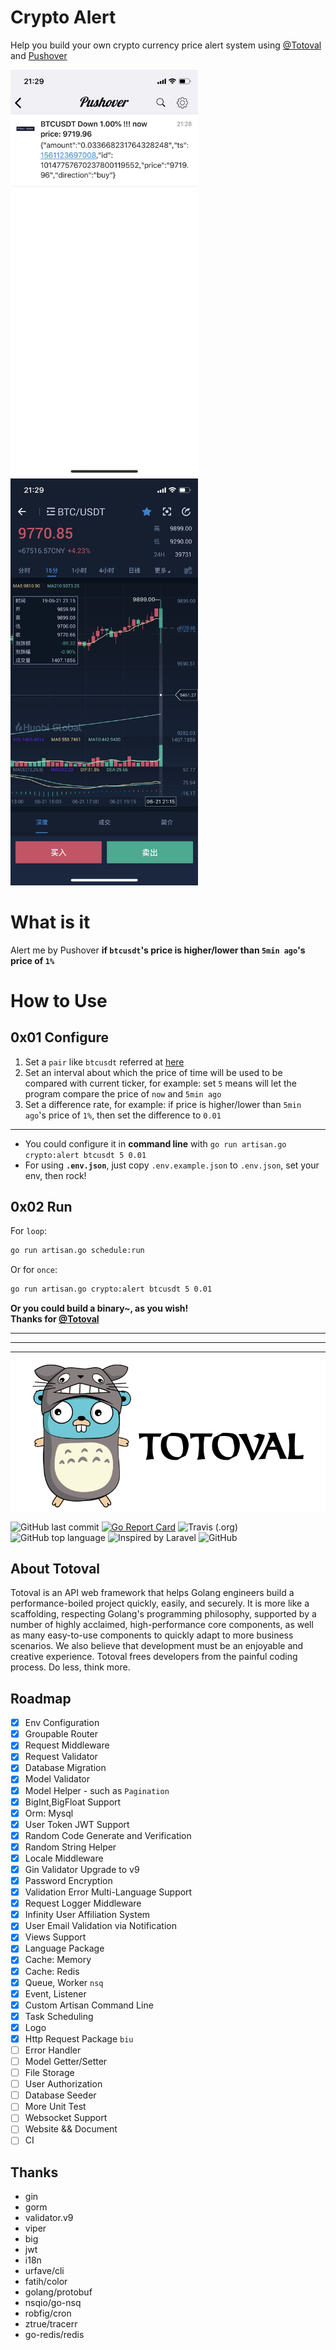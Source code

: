 # Crypto Alert
Help you build your own crypto currency price alert system using [@Totoval](https://github.com/totoval/totoval) and [Pushover](https://pushover.net)

<img src="https://raw.githubusercontent.com/totoval/crypto-alert/master/readme_assets/WechatIMG539.jpeg" alt="pushover" width="300" /> <img src="https://raw.githubusercontent.com/totoval/crypto-alert/master/readme_assets/WechatIMG538.jpeg" alt="huobi.pro" width="300" />

# What is it
Alert me by Pushover **if `btcusdt`'s price is higher/lower than `5min ago`'s price of `1%`**

# How to Use
## 0x01 Configure
1. Set a `pair` like `btcusdt` referred at [here](https://huobiapi.github.io/docs/spot/v1/cn/#0e505d18dc)
2. Set an interval about which the price of time will be used to be compared with current ticker, for example: 
    set `5` means will let the program compare the price of `now` and `5min ago`
3. Set a difference rate, for example: if price is higher/lower than `5min ago`'s price of `1%`, then set the difference to `0.01` 

---

* You could configure it in **command line** with `go run artisan.go crypto:alert btcusdt 5 0.01`  
* For using **`.env.json`**, just copy `.env.example.json` to `.env.json`, set your env, then rock!

## 0x02 Run
For `loop`:
```bash
go run artisan.go schedule:run
```
Or for `once`:
```bash
go run artisan.go crypto:alert btcusdt 5 0.01
```

**Or you could build a binary~, as you wish!**   
**Thanks for [@Totoval](https://github.com/totoval/totoval)**

---
---
---

<p align="center"><img src="https://raw.githubusercontent.com/totoval/art/master/repo_use/logo-with-words-landscape.png?s=200&v=4"></p>

![GitHub last commit](https://img.shields.io/github/last-commit/totoval/totoval.svg)
[![Go Report Card](https://goreportcard.com/badge/github.com/totoval/totoval)](https://goreportcard.com/report/github.com/totoval/totoval)
![Travis (.org)](https://img.shields.io/travis/totoval/totoval.svg)
![GitHub top language](https://img.shields.io/github/languages/top/totoval/totoval.svg)
![Inspired by Laravel](https://img.shields.io/badge/Inspired%20by-Laravel-red.svg)
![GitHub](https://img.shields.io/github/license/totoval/totoval.svg)

## About Totoval
Totoval is an API web framework that helps Golang engineers build a performance-boiled project quickly, easily, and securely. It is more like a scaffolding, respecting Golang's programming philosophy, supported by a number of highly acclaimed, high-performance core components, as well as many easy-to-use components to quickly adapt to more business scenarios. We also believe that development must be an enjoyable and creative experience. Totoval frees developers from the painful coding process. Do less, think more.



## Roadmap
- [x] Env Configuration
- [x] Groupable Router
- [x] Request Middleware
- [x] Request Validator
- [x] Database Migration
- [x] Model Validator
- [x] Model Helper - such as `Pagination`
- [x] BigInt,BigFloat Support
- [x] Orm: Mysql
- [x] User Token JWT Support
- [x] Random Code Generate and Verification
- [x] Random String Helper
- [x] Locale Middleware
- [x] Gin Validator Upgrade to v9
- [x] Password Encryption
- [x] Validation Error Multi-Language Support
- [x] Request Logger Middleware
- [x] Infinity User Affiliation System
- [x] User Email Validation via Notification
- [x] Views Support
- [x] Language Package
- [x] Cache: Memory
- [x] Cache: Redis
- [x] Queue, Worker `nsq`
- [x] Event, Listener
- [x] Custom Artisan Command Line
- [x] Task Scheduling
- [x] Logo
- [x] Http Request Package `biu`
- [ ] Error Handler
- [ ] Model Getter/Setter
- [ ] File Storage
- [ ] User Authorization
- [ ] Database Seeder
- [ ] More Unit Test
- [ ] Websocket Support
- [ ] Website && Document
- [ ] CI

## Thanks
* gin
* gorm
* validator.v9
* viper
* big
* jwt
* i18n
* urfave/cli
* fatih/color
* golang/protobuf
* nsqio/go-nsq
* robfig/cron
* ztrue/tracerr
* go-redis/redis
